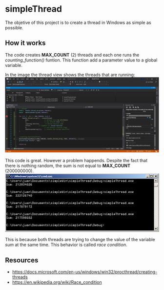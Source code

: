# simpleThread

The objetive of this project is to create a thread in Windows as simple as possible.


## How it works

The code creates __MAX_COUNT__ (2) threads and each one runs the _counting_function()_ funtion. This function add a parameter value to a global variable.

In the image the thread view shows the threads that are running:
![alt text](img/threadsOpened.png)


This code is great. However a problem happends. Despite the fact that there is nothing random, the sum is not equal to __MAX_COUNT__ (200000000). 
![alt text](img/raceError.png)

This is because both threads are trying to change the value of the variable _sum_ at the same time. This behavior is called _race_ _condition_.



## Resources
+ https://docs.microsoft.com/en-us/windows/win32/procthread/creating-threads
+ https://en.wikipedia.org/wiki/Race_condition